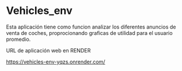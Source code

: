 # Vehicles_env
 
 Esta aplicación tiene como funcion analizar los diferentes anuncios de venta de coches, proprocionando graficas de utilidad para el usuario promedio. 

 URL de aplicación web en RENDER

 https://vehicles-env-yqzs.onrender.com/
